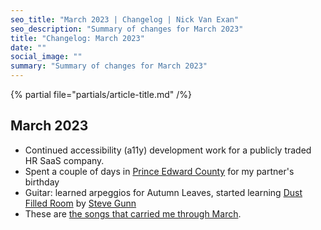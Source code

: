```yaml
---
seo_title: "March 2023 | Changelog | Nick Van Exan"
seo_description: "Summary of changes for March 2023"
title: "Changelog: March 2023"
date: ""
social_image: ""
summary: "Summary of changes for March 2023"
---
```


{% partial file="partials/article-title.md" /%}

## March 2023

- Continued accessibility (a11y) development work for a publicly traded HR SaaS company. 
- Spent a couple of days in [Prince Edward County](https://www.thecounty.ca/) for my partner's birthday
- Guitar: learned arpeggios for Autumn Leaves, started learning [Dust Filled Room](https://youtu.be/ctXJLM-Qms4) by [Steve Gunn](https://www.steve-gunn.com/)
- These are [the songs that carried me through March](https://open.spotify.com/playlist/0Y3d7bM5xMRwqZtKkOHi3p?si=bbe2c5a65f99432e).


